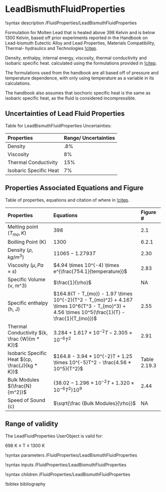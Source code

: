 # LeadBismuthFluidProperties

!syntax description /FluidProperties/LeadBismuthFluidProperties

Formulation for Molten Lead that is heated above 398 Kelvin and is below 1300 Kelvin, based off prior experiments reported in the Handbook on Lead-bismuth Eutectic Alloy and Lead Properties, Materials Compatibility, Thermal- hydraulics and Technologies [!citep](Fazio).

Density, enthalpy, internal energy, viscosity, thermal conductivity and isobaric specific heat.
calculated using the formulations provided in [!citep](Fazio).

The formulations used from the handbook are all based off of pressure and temperature dependence,
with only using temperature as a variable in its calculations.

The handbook also assumes that isochoric specific heat is the same as isobaric specific heat,
as the fluid is considered incompressible.

## Uncertainties of Lead Fluid Properties

Table for LeadBismuthFluidProperties Uncertainties:


| Properties | Range/ Uncertainties|
| :------------- | :------------- |
| Density | .8% |
| Viscosity | 8% |
| Thermal Conductivity | 15% |
| Isobaric Specific Heat | 7% |

## Properties Associated Equations and Figure #  

Table of properties, equations and citation of where in [!citep](Fazio).

| Properties | Equations| Figure # |
| :------------- | :------------- | :------------- |
| Melting point $(T_{mo}, K)$ | 398 |  2.1  |
| Boilling Point (K) | 1300 |  6.2.1  |
| Density $(\rho, kg/m^3)$ | $11065 - 1.2793T$ |  2.30  |
| Viscosity $(\mu, Pa \times s)$ | $4.94 \times 10^{-4} \times e^{\frac{754.1}{temperature}}$ |  2.83  |
| Specific Volume (v, m^3) | $\frac{1}{\rho}$ |  NA  |
| Specific enthalpy (h, J) | $164.8(T - T_{mo}) - 1.97 \times 10^{-2}(T^2 - T_{mo}^2) + 4.167 \times 10^6(T^3 - T_{mo}^3) + 4.56 \times 10^5(\frac{1}{T} -\frac{1}{T_{mo}})$ |  2.55  |
| Thermal Conductivity $(k, \frac {W}{m * K})$ | $3.284 + 1.617 \times 10^{-2}T - 2.305 \times 10^{-6}T^2$ |  2.91  |
| Isobaric Specific Heat $(cp, \frac{J}{kg * K})$ | $164.8 - 3.94 * 10^{-2}T + 1.25 \times 10^{-5}T^2 - \frac{4.56 * 10^5}{T^2}$ |  Table 2.19.3  |
| Bulk Modules $(\frac{N}{m^2})$ | $(38.02 - 1.296 \times 10^{-2}T + 1.320 \times 10^{-6}T^2)10^9$ |  2.44  |
| Speed of Sound  (c) | $\sqrt{\frac {Bulk Modules}{\rho}}$ |  NA  |

## Range of validity

The LeadFluidProperties UserObject is valid for:

 698 K $\le$ T $\le$ 1300 K

!syntax parameters /FluidProperties/LeadBismuthFluidProperties

!syntax inputs /FluidProperties/LeadBismuthFluidProperties

!syntax children /FluidProperties/LeadBismuthFluidProperties

!bibtex bibliography
